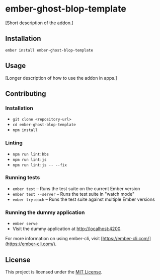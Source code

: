 ember-ghost-blop-template
==============================================================================

[Short description of the addon.]

Installation
------------------------------------------------------------------------------

```
ember install ember-ghost-blop-template
```


Usage
------------------------------------------------------------------------------

[Longer description of how to use the addon in apps.]


Contributing
------------------------------------------------------------------------------

### Installation

* `git clone <repository-url>`
* `cd ember-ghost-blop-template`
* `npm install`

### Linting

* `npm run lint:hbs`
* `npm run lint:js`
* `npm run lint:js -- --fix`

### Running tests

* `ember test` – Runs the test suite on the current Ember version
* `ember test --server` – Runs the test suite in "watch mode"
* `ember try:each` – Runs the test suite against multiple Ember versions

### Running the dummy application

* `ember serve`
* Visit the dummy application at [http://localhost:4200](http://localhost:4200).

For more information on using ember-cli, visit [https://ember-cli.com/](https://ember-cli.com/).

License
------------------------------------------------------------------------------

This project is licensed under the [MIT License](LICENSE.md).
